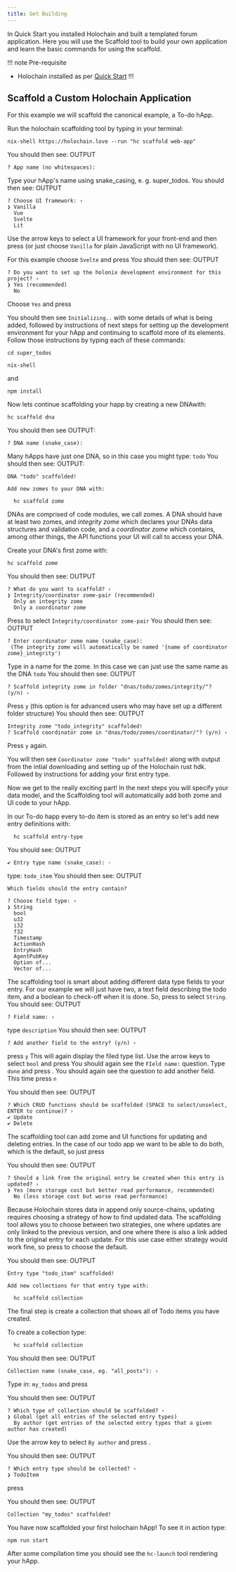 ```yaml
---
title: Get Building
---
```


In Quick Start you installed Holochain and built a templated forum application. Here you will use the Scaffold tool to build your own application and learn the basic commands for using the scaffold.

!!! note Pre-requisite
- Holochain installed as per [Quick Start](../quick-start/index)
!!! 

## Scaffold a Custom Holochain Application

For this example we will scaffold the canonical example, a To-do hApp.

Run the holochain scaffolding tool by typing in your terminal:
```
nix-shell https://holochain.love --run "hc scaffold web-app"
```
You should then see: OUTPUT
```
? App name (no whitespaces): 
```
 Type your hApp's name using snake_casing, e. g. super_todos.
You should then see: OUTPUT
```
? Choose UI framework: ›
❯ Vanilla
  Vue
  Svelte
  Lit
```
Use the arrow keys to select a UI framework for your front-end and then press <enter> (or just choose `Vanilla` for plain JavaScript with no UI framework).  
  
For this example choose `Svelte` and press <enter>
You should then see: OUTPUT
```
? Do you want to set up the holonix development environment for this project? ›
❯ Yes (recommended)
  No
```
Choose `Yes` and press <enter>

You should then see `Initializing..` with some details of what is being added, followed by instructions of next steps for setting up the development environment for your hApp and continuing to scaffold more of its elements.  Follow those instructions by typing each of these commands:

```
cd super_todos
```
```
nix-shell
```
and
```
npm install
```

  Now lets continue scaffolding your happ by creating a new DNAwith:
```
hc scaffold dna
```
You should then see OUTPUT:
```
? DNA name (snake_case): 
```
Many hApps have just one DNA, so in this case you might type: `todo`
You should then see: OUTPUT:
```
DNA "todo" scaffolded!

Add new zomes to your DNA with:

  hc scaffold zome
```
DNAs are comprised of code modules, we call zomes.  A DNA should have at least two zomes, and *integrity zome* which declares your DNAs data structures and validation code, and a *coordinator zome* which contains, among other things, the API functions your UI will call to access your DNA. 

Create your DNA's first zome with:

```
hc scaffold zome
```
You should then see: OUTPUT
```
? What do you want to scaffold? ›
❯ Integrity/coordinator zome-pair (recommended)
  Only an integrity zome
  Only a coordinator zome
```
Press <enter> to select `Integrity/coordinator zome-pair`
You should then see: OUTPUT
```
? Enter coordinator zome name (snake_case):
 (The integrity zome will automatically be named '{name of coordinator zome}_integrity')
```
Type in a name for the zome.  In this case we can just use the same name as the DNA `todo`
You should then see: OUTPUT
```
? Scaffold integrity zome in folder "dnas/todo/zomes/integrity/"? (y/n) ›
```
Press `y`  (this option is for advanced users who may have set up a different folder structure)
You should then see: OUTPUT
```
Integrity zome "todo_integrity" scaffolded!
? Scaffold coordinator zome in "dnas/todo/zomes/coordinator/"? (y/n) ›
```
Press `y` again.

You will then see `Coordinator zome "todo" scaffolded!` along with output from the intial downloading and setting up of the Holochain rust hdk.  Followed by instructions for adding your first entry type.

  Now we get to the really exciting part!  In the next steps you will specify your data model, and the Scaffolding tool will automatically add both zome and UI code to your hApp.

In our To-do happ every to-do item is stored as an entry so let's add new entry definitions with:
```
  hc scaffold entry-type
```
You should see: OUTPUT
```
✔ Entry type name (snake_case): ·
```
type: `todo_item`
You should then see: OUTPUT
```
Which fields should the entry contain?

? Choose field type: ›
❯ String
  bool
  u32
  i32
  f32
  Timestamp
  ActionHash
  EntryHash
  AgentPubKey
  Option of...
  Vector of...
```
The scaffolding tool is smart about adding different data type fields to your entry.  For our example we will just have two, a text field describing the todo item, and a boolean to check-off when it is done.  So, press <enter> to select `String`.
You should see: OUTPUT
```
? Field name: › 
```
type `description`
You should then see: OUTPUT
```
? Add another field to the entry? (y/n) ›
```
press `y`
This will again display the filed type list.  Use the arrow keys to select `bool` and press <enter>
You should again see the `FIeld name:` question.  Type `done` and press <enter>.
You should again see  the question to add another field.  This time press `n`

You should then see: OUTPUT
```
? Which CRUD functions should be scaffolded (SPACE to select/unselect, ENTER to continue)? ›
✔ Update
✔ Delete
```
The scaffolding tool can add zome and UI functions for updating and deleting entries.  In the case of our todo app we want to be able to do both, which is the default, so just press <enter>

You should then see: OUTPUT
```
? Should a link from the original entry be created when this entry is updated? ›
❯ Yes (more storage cost but better read performance, recommended)
  No (less storage cost but worse read performance)
```
Because Holochain stores data in append only source-chains, updating requires choosing a strategy of how to find updated data.   The scaffolding tool allows you to choose between two strategies, one where updates are only linked to the previous version, and one where there is also a link added to the original entry for each update.  For this use case either strategy would work fine, so press <enter> to choose the default. 

You should then see: OUTPUT
```
Entry type "todo_item" scaffolded!

Add new collections for that entry type with:

  hc scaffold collection
```
  
  The final step is create a collection that shows all of Todo items you have created.

To create a collection type:
```
  hc scaffold collection
```
You should then see: OUTPUT
```
Collection name (snake_case, eg. "all_posts"): › 
```
Type in: `my_todos` and press <enter>

You should then see: OUTPUT
```
? Which type of collection should be scaffolded? ›
❯ Global (get all entries of the selected entry types)
  By author (get entries of the selected entry types that a given author has created)
```
Use the arrow key to select `By author` and press <enter>.
  
  You should then see: OUTPUT
```
? Which entry type should be collected? ›
❯ TodoItem
```
  
  press <enter>

You should then see: OUTPUT
```
Collection "my_todos" scaffolded!
```
  
  You have now scaffolded your first holochain hApp!  To see it in action type:

```
npm run start
```

After some compilation time you should see the `hc-launch` tool rendering your hApp.
